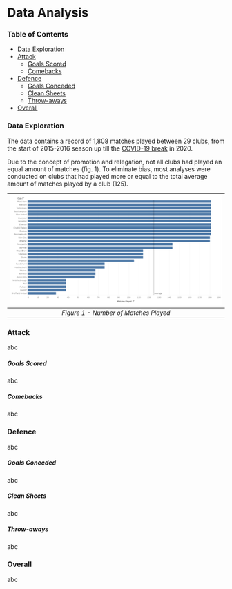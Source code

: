 # Data Analysis

### Table of Contents
- [Data Exploration](https://github.com/meehadjawwad/Premier-League-Analysis/blob/master/analysis.md#data-exploration)
- [Attack]()
	- [Goals Scored]()
	- [Comebacks]()
- [Defence]()
	- [Goals Conceded]()
	- [Clean Sheets]()
	- [Throw-aways]()
- [Overall]()

### Data Exploration

The data contains a record of 1,808 matches played between 29 clubs, from the start of 2015-2016 season up till the [COVID-19 break](https://www.premierleague.com/news/1645173) in 2020.

Due to the concept of promotion and relegation, not all clubs had played an equal amount of matches (fig. 1). To eliminate bias, most analyses were conducted on clubs that had played more or equal to the total average amount of matches played by a club (125).

| <img src='https://github.com/meehadjawwad/Premier-League-Analysis/blob/master/images/games.png' width='1500'> |
| :--: |
| _Figure 1 - Number of Matches Played_ |

### Attack

abc

##### Goals Scored

abc

##### Comebacks

abc

### Defence

abc

##### Goals Conceded

abc

##### Clean Sheets

abc

##### Throw-aways

abc

### Overall

abc
